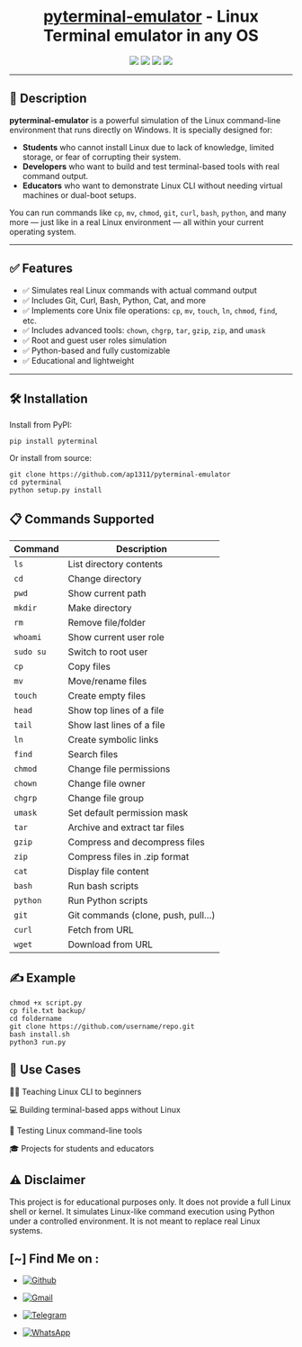 <h1 align="center"><a href="https://pypi.org/project/pyterminal-emulator/">pyterminal-emulator</a> - Linux Terminal emulator in any OS</h1>

<p align="center">
  <img src="https://img.shields.io/badge/Author-Aarav%20Shah-purple?style=flat-square">
  <img src="https://img.shields.io/badge/Open%20Source-Yes-cyan?style=flat-square">
  <img src="https://img.shields.io/badge/Made%20in-Bharat-green?colorA=%23ff0000&colorB=%23017e40&style=flat-square">
  <img src="https://img.shields.io/badge/Written%20In-Python-blue?style=flat-square">
</p>

---

## 🌟 Description

**pyterminal-emulator** is a powerful simulation of the Linux command-line environment that runs directly on Windows. It is specially designed for:

- **Students** who cannot install Linux due to lack of knowledge, limited storage, or fear of corrupting their system.
- **Developers** who want to build and test terminal-based tools with real command output.
- **Educators** who want to demonstrate Linux CLI without needing virtual machines or dual-boot setups.

You can run commands like `cp`, `mv`, `chmod`, `git`, `curl`, `bash`, `python`, and many more — just like in a real Linux environment — all within your current operating system.

---

## ✅ Features

- ✅ Simulates real Linux commands with actual command output
- ✅ Includes Git, Curl, Bash, Python, Cat, and more
- ✅ Implements core Unix file operations: `cp`, `mv`, `touch`, `ln`, `chmod`, `find`, etc.
- ✅ Includes advanced tools: `chown`, `chgrp`, `tar`, `gzip`, `zip`, and `umask`
- ✅ Root and guest user roles simulation
- ✅ Python-based and fully customizable
- ✅ Educational and lightweight

---

## 🛠️ Installation

Install from PyPI:

```
pip install pyterminal
```

Or install from source:

```
git clone https://github.com/ap1311/pyterminal-emulator
cd pyterminal
python setup.py install
```

## 📋 Commands Supported

| Command   | Description                       |
| --------- | --------------------------------- |
| `ls`      | List directory contents           |
| `cd`      | Change directory                  |
| `pwd`     | Show current path                 |
| `mkdir`   | Make directory                    |
| `rm`      | Remove file/folder                |
| `whoami`  | Show current user role            |
| `sudo su` | Switch to root user               |
| `cp`      | Copy files                        |
| `mv`      | Move/rename files                 |
| `touch`   | Create empty files                |
| `head`    | Show top lines of a file          |
| `tail`    | Show last lines of a file         |
| `ln`      | Create symbolic links             |
| `find`    | Search files                      |
| `chmod`   | Change file permissions           |
| `chown`   | Change file owner                 |
| `chgrp`   | Change file group                 |
| `umask`   | Set default permission mask       |
| `tar`     | Archive and extract tar files     |
| `gzip`    | Compress and decompress files     |
| `zip`     | Compress files in .zip format     |
| `cat`     | Display file content              |
| `bash`    | Run bash scripts                  |
| `python`  | Run Python scripts                |
| `git`     | Git commands (clone, push, pull…) |
| `curl`    | Fetch from URL                    |
| `wget`    | Download from URL                 |


## ✍️ Example
```
chmod +x script.py
cp file.txt backup/
cd foldername
git clone https://github.com/username/repo.git
bash install.sh
python3 run.py
```

## 🎯 Use Cases
👨‍🎓 Teaching Linux CLI to beginners

💻 Building terminal-based apps without Linux

🧪 Testing Linux command-line tools

🎓 Projects for students and educators

## ⚠️ Disclaimer
This project is for educational purposes only. It does not provide a full Linux shell or kernel. It simulates Linux-like command execution using Python under a controlled environment. It is not meant to replace real Linux systems.

## [~] Find Me on :

- [![Github](https://img.shields.io/badge/Github-Aarav-white?style=for-the-badge&logo=github)](https://github.com/Ap1311/)

- [![Gmail](https://img.shields.io/badge/Gmail-Aarav-red?style=for-the-badge&logo=gmail)](mailto:aaravprogrammers@gmail.com)

- [![Telegram](https://img.shields.io/badge/Telegram-Aarav-skyblue?style=for-the-badge&logo=telegram)](https://t.me/aaravprogrammers)
- [![WhatsApp](https://img.shields.io/badge/WhatsApp-Aarav-green?style=for-the-badge&logo=whatsapp)](https://wa.me/+919429252709)
